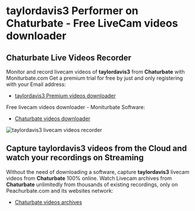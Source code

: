 # taylordavis3 Performer on Chaturbate - Free LiveCam videos downloader

## Chaturbate Live Videos Recorder

Monitor and record livecam videos of **taylordavis3** from **Chaturbate** with Moniturbate.com
Get a premium trial for free by just and only registering with your Email address:
* [taylordavis3 Premium videos downloader](https://moniturbate.com/request-demo-licence-key.html)

Free livecam videos downloader - Moniturbate Software:
* [Chaturbate videos downloader](https://moniturbate.com/moniturbate-download-software.html)

![taylordavis3 livecam videos recorder](https://peachurnet.com/templates/moniturbate-software.png)


## Capture taylordavis3 videos from the Cloud and watch your recordings on Streaming

Without the need of downloading a software, capture **taylordavis3** livecam videos from **Chaturbate** 100% online.
Watch Livecam archives from **Chaturbate** unlimitedly from thousands of existing recordings, only on Peachurbate.com and its websites network:
* [Chaturbate videos archives](https://peachurnet.com/)